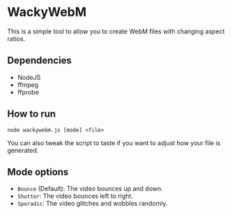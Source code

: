 # WackyWebM

This is a simple tool to allow you to create WebM files with changing aspect ratios.

## Dependencies
* NodeJS
* ffmpeg 
* ffprobe

## How to run
`node wackywebm.js [mode] <file>`

You can also tweak the script to taste if you want to adjust how your file is generated.

## Mode options

* `Bounce` (Default): The video bounces up and down.
* `Shutter`: The video bounces left to right.
* `Sporadic`: The video glitches and wobbles randomly.
